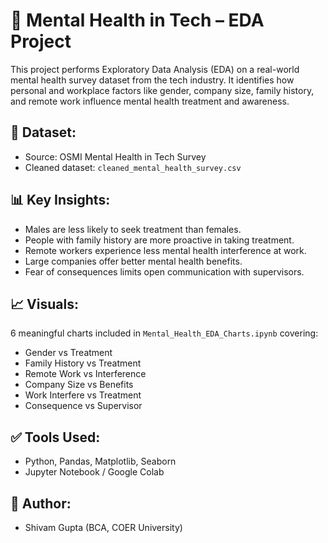 # 🧠 Mental Health in Tech – EDA Project

This project performs Exploratory Data Analysis (EDA) on a real-world mental health survey dataset from the tech industry. 
It identifies how personal and workplace factors like gender, company size, family history, and remote work influence 
mental health treatment and awareness.

## 📁 Dataset:
- Source: OSMI Mental Health in Tech Survey
- Cleaned dataset: `cleaned_mental_health_survey.csv`

## 📊 Key Insights:
- Males are less likely to seek treatment than females.
- People with family history are more proactive in taking treatment.
- Remote workers experience less mental health interference at work.
- Large companies offer better mental health benefits.
- Fear of consequences limits open communication with supervisors.

## 📈 Visuals:
6 meaningful charts included in `Mental_Health_EDA_Charts.ipynb` covering:
- Gender vs Treatment  
- Family History vs Treatment  
- Remote Work vs Interference  
- Company Size vs Benefits  
- Work Interfere vs Treatment  
- Consequence vs Supervisor

## ✅ Tools Used:
- Python, Pandas, Matplotlib, Seaborn
- Jupyter Notebook / Google Colab

## 📌 Author:
- Shivam Gupta (BCA, COER University)
